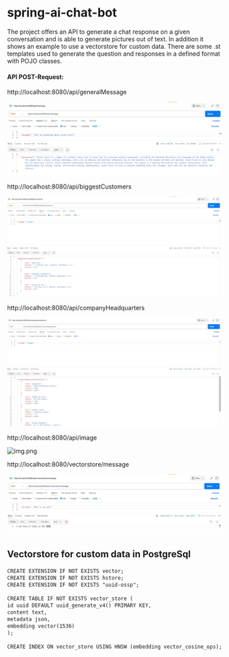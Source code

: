 # spring-ai-chat-bot
The project offers an API to generate a chat response on a given conversation and is able to generate pictures out of text. 
In addition it shows an example to use a vectorstore for custom data.
There are some .st templates used to generate the question and responses in a defined format with POJO classes.

#### API POST-Request:

http://localhost:8080/api/generalMessage

![img_1.png](img_1.png)

http://localhost:8080/api/biggestCustomers

![img_3.png](img_3.png)

http://localhost:8080/api/companyHeadquarters

![img_4.png](img_4.png)

http://localhost:8080/api/image

![img.png](img.png)

http://localhost:8080/vectorstore/message

![img_2.png](img_2.png)

## Vectorstore for custom data in PostgreSql

```
CREATE EXTENSION IF NOT EXISTS vector;
CREATE EXTENSION IF NOT EXISTS hstore;
CREATE EXTENSION IF NOT EXISTS "uuid-ossp";

CREATE TABLE IF NOT EXISTS vector_store (
id uuid DEFAULT uuid_generate_v4() PRIMARY KEY,
content text,
metadata json,
embedding vector(1536)
);

CREATE INDEX ON vector_store USING HNSW (embedding vector_cosine_ops);
```
